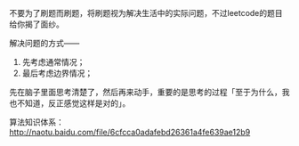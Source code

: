 不要为了刷题而刷题，将刷题视为解决生活中的实际问题，不过leetcode的题目给你揭了面纱。


解决问题的方式——

1. 先考虑通常情况；
2. 最后考虑边界情况；



先在脑子里面思考清楚了，然后再来动手，重要的是思考的过程「至于为什么，我也不知道，反正感觉这样是对的」。


算法知识体系：http://naotu.baidu.com/file/6cfcca0adafebd26361a4fe639ae12b9